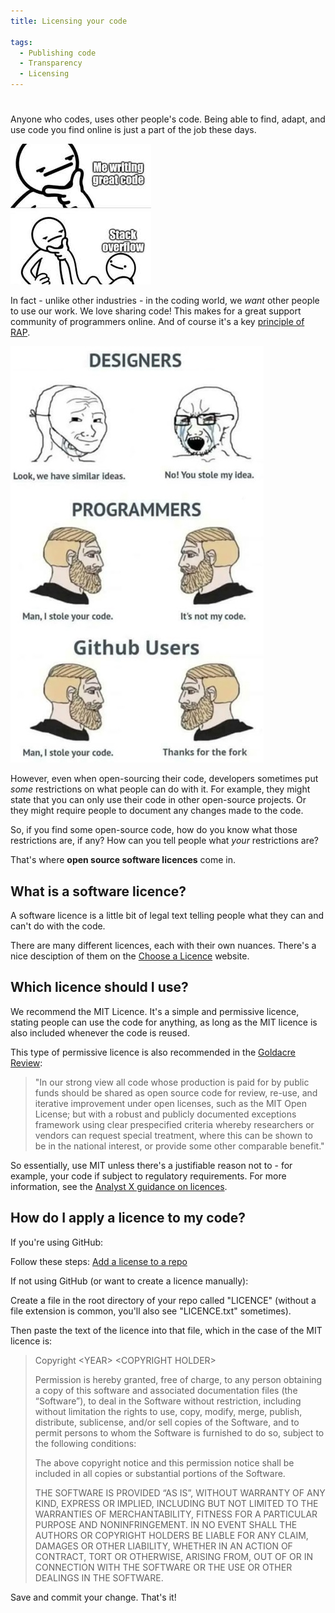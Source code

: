 ```yaml
---
title: Licensing your code

tags: 
  - Publishing code
  - Transparency
  - Licensing
---
```


#

Anyone who codes, uses other people's code. Being able to find, adapt, and use code you find online is just a part of the job these days.

![A cartoon. The first panel shows a person in deep thought, holding their hand to their chin. In the second panel it is revealed that the hand belongs to an other person, who is labelled "Stack Overflow"](../../images/using-stack-overflow.jpg "Coders reuse code")

In fact - unlike other industries - in the coding world, we _want_ other people to use our work. We love sharing code! This makes for a great support community of programmers online. And of course it's a key [principle of RAP](../../introduction_to_RAP/what_is_RAP.md). 

![A cartoon with three panels. The first panel shows an angry designers saying "You stole my work," while another responds "No, we just have similar ideas." The second panel shows a coder saying "Hey, I stole your code", while another responds "It's not my code." The third panel shows two GitHub users, the first is saying "Hey, I stole your code", while the second responds "Thanks for the fork".](../../images/coders-vs-designers.jpe "Coders vs designers")

However, even when open-sourcing their code, developers sometimes put _some_ restrictions on what people can do with it. For example, they might state that you can only use their code in other open-source projects. Or they might require people to document any changes made to the code.

So, if you find some open-source code, how do you know what those restrictions are, if any? How can you tell people what _your_ restrictions are?

That's where **open source software licences** come in.

## What is a software licence?

A software licence is a little bit of legal text telling people what they can and can't do with the code.

There are many different licences, each with their own nuances. There's a nice desciption of them on the [Choose a Licence](https://choosealicense.com/licenses/) website.

## Which licence should I use?

We recommend the MIT Licence. It's a simple and permissive licence, stating people can use the code for anything, as long as the MIT licence is also included whenever the code is reused.

This type of permissive licence is also recommended in the [Goldacre Review](../../introduction_to_RAP/gov-policy-on-rap.md):

>"In our strong view all code whose production is paid for by public funds should be shared as open source code for review, re-use, and iterative improvement under open licenses, such as the MIT Open License; but with a robust and publicly documented exceptions framework using clear prespecified criteria whereby researchers or vendors can request special treatment, where this can be shown to be in the national interest, or provide some other comparable benefit."

So essentially, use MIT unless there's a justifiable reason not to - for example, your code if subject to regulatory requirements. For more information, see the [Analyst X guidance on licences](https://github.com/nhsx/open-source-policy/blob/main/open-source-policy.md#c-licences-and-regulatory-requirements). 

## How do I apply a licence to my code?

If you're using GitHub:

Follow these steps: [Add a license to a repo](https://docs.github.com/en/communities/setting-up-your-project-for-healthy-contributions/adding-a-license-to-a-repository)

If not using GitHub (or want to create a licence manually):

Create a file in the root directory of your repo called "LICENCE" (without a file extension is common, you'll also see "LICENCE.txt" sometimes).

Then paste the text of the licence into that file, which in the case of the MIT licence is:

>Copyright <YEAR\> <COPYRIGHT HOLDER\>
>
>Permission is hereby granted, free of charge, to any person obtaining a copy of this software and associated documentation files (the “Software”), to deal in the Software without restriction, including without limitation the rights to use, copy, modify, merge, publish, distribute, sublicense, and/or sell copies of the Software, and to permit persons to whom the Software is furnished to do so, subject to the following conditions:
>
>The above copyright notice and this permission notice shall be included in all copies or substantial portions of the Software.
>
>THE SOFTWARE IS PROVIDED “AS IS”, WITHOUT WARRANTY OF ANY KIND, EXPRESS OR IMPLIED, INCLUDING BUT NOT LIMITED TO THE WARRANTIES OF MERCHANTABILITY, FITNESS FOR A PARTICULAR PURPOSE AND NONINFRINGEMENT. IN NO EVENT SHALL THE AUTHORS OR COPYRIGHT HOLDERS BE LIABLE FOR ANY CLAIM, DAMAGES OR OTHER LIABILITY, WHETHER IN AN ACTION OF CONTRACT, TORT OR OTHERWISE, ARISING FROM, OUT OF OR IN CONNECTION WITH THE SOFTWARE OR THE USE OR OTHER DEALINGS IN THE SOFTWARE.

Save and commit your change. That's it!